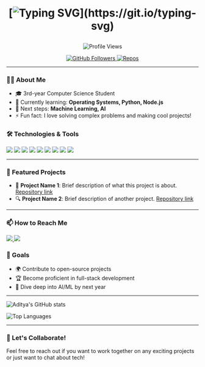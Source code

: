 <!--- 👋 Hi, I’m @Adityadav04
- 👀 I’m interested in Full-stack Web devlopment.
- 🌱 I’m currently learning Fullstack web devlopment.
- 💞️ I’m looking to collaborate on ...
- 📫 Twitter-@adityadav0412 email-adityadav0412@gmail.com  --->

<!---
Adityadav04/Adityadav04 is a ✨ special ✨ repository because its `README.md` (this file) appears on your GitHub profile.
You can click the Preview link to take a look at your changes.
--->
<!--<h1 align="center">Hey there! I'm Aditya Yadav 👋</h1>--->
<h1><div align="center">  


[![Typing SVG](https://readme-typing-svg.demolab.com?font=Fira+Code&size=22&pause=200&color=FFFF00&center=true&vCenter=true&width=470&lines=Hey!+there.;I'm+Aditya+Yadav.;I'm+a+Student.;I'm+a+Learner.;)](https://git.io/typing-svg)
</div>
</h1>
<p align="center">
  <img src="https://komarev.com/ghpvc/?username=Adityadav04&color=blueviolet" alt="Profile Views"/>
</p>

<p align="center">
  <a href="https://github.com/Adityadav04">
    <img src="https://img.shields.io/github/followers/Adityadav04?label=Followers&style=social" alt="GitHub Followers"/>
  </a>
  <a href="https://github.com/Adityadav04?tab=repositories">
    <img src="https://badges.pufler.dev/repos/Adityadav04" alt="Repos"/>
  </a>
</p>

---

### 👨‍💻 About Me
- 🎓 3rd-year Computer Science Student
- 🌱 Currently learning: **Operating Systems, Python, Node.js**
- 📘 Next steps: **Machine Learning, AI**
- ⚡ Fun fact: I love solving complex problems and making cool projects!

### 🛠️ Technologies & Tools
<p align="left">
  <img src="https://img.shields.io/badge/JavaScript-F7DF1E?style=for-the-badge&logo=javascript&logoColor=black">
  <img src="https://img.shields.io/badge/Python-3776AB?style=for-the-badge&logo=python&logoColor=white">
  <img src="https://img.shields.io/badge/HTML5-E34F26?style=for-the-badge&logo=html5&logoColor=white">
  <img src="https://img.shields.io/badge/CSS3-1572B6?style=for-the-badge&logo=css3&logoColor=white">
  <img src="https://img.shields.io/badge/Node.js-339933?style=for-the-badge&logo=nodedotjs&logoColor=white">
  <img src="https://img.shields.io/badge/Express.js-000000?style=for-the-badge&logo=express&logoColor=white">
  <img src="https://img.shields.io/badge/NumPy-013243?style=for-the-badge&logo=numpy&logoColor=white">
  <img src="https://img.shields.io/badge/JSON-000000?style=for-the-badge&logo=json&logoColor=white">
  <img src="https://img.shields.io/badge/WSL%20Ubuntu-E95420?style=for-the-badge&logo=ubuntu&logoColor=white">
</p>


---

### 🌟 Featured Projects
- 🚀 **Project Name 1**: Brief description of what this project is about. [Repository link](#)
- 🔍 **Project Name 2**: Brief description of another project. [Repository link](#)

---

### 📫 How to Reach Me
<p align="left">
  <a href="https://www.linkedin.com/in/adityadav04" target="_blank">
    <img src="https://img.shields.io/badge/LinkedIn-0077B5?style=for-the-badge&logo=linkedin&logoColor=white">
  </a>
  <a href="mailto:your-email@example.com">
    <img src="https://img.shields.io/badge/Email-D14836?style=for-the-badge&logo=gmail&logoColor=white">
  </a>
</p>

### 🎯 Goals
- 🌍 Contribute to open-source projects
- 🏆 Become proficient in full-stack development
- 🚀 Dive deep into AI/ML by next year

---

![Aditya's GitHub stats](https://github-readme-stats.vercel.app/api?username=Adityadav04&show_icons=true&theme=radical)

![Top Languages](https://github-readme-stats.vercel.app/api/top-langs/?username=Adityadav04&layout=compact&theme=radical)

---

### 💬 Let's Collaborate!
Feel free to reach out if you want to work together on any exciting projects or just want to chat about tech!


